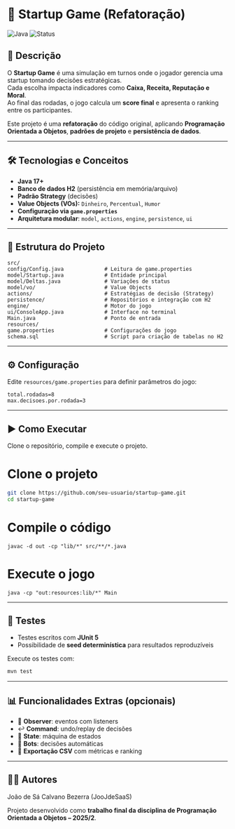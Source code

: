 # 🚀 Startup Game (Refatoração)

![Java](https://img.shields.io/badge/Java-17+-red)
![Status](https://img.shields.io/badge/status-em%20desenvolvimento-yellow)

## 📌 Descrição
O **Startup Game** é uma simulação em turnos onde o jogador gerencia uma startup tomando decisões estratégicas.  
Cada escolha impacta indicadores como **Caixa, Receita, Reputação e Moral**.  
Ao final das rodadas, o jogo calcula um **score final** e apresenta o ranking entre os participantes.

Este projeto é uma **refatoração** do código original, aplicando **Programação Orientada a Objetos**, **padrões de projeto** e **persistência de dados**.

---

## 🛠️ Tecnologias e Conceitos
- **Java 17+**
- **Banco de dados H2** (persistência em memória/arquivo)
- **Padrão Strategy** (decisões)
- **Value Objects (VOs):** `Dinheiro`, `Percentual`, `Humor`
- **Configuração via `game.properties`**
- **Arquitetura modular**: `model`, `actions`, `engine`, `persistence`, `ui`

---

## 📂 Estrutura do Projeto
```
src/
config/Config.java             # Leitura de game.properties
model/Startup.java             # Entidade principal
model/Deltas.java              # Variações de status
model/vo/                      # Value Objects
actions/                       # Estratégias de decisão (Strategy)
persistence/                   # Repositórios e integração com H2
engine/                        # Motor do jogo
ui/ConsoleApp.java             # Interface no terminal
Main.java                      # Ponto de entrada
resources/
game.properties                # Configurações do jogo
schema.sql                     # Script para criação de tabelas no H2

````

---

## ⚙️ Configuração
Edite `resources/game.properties` para definir parâmetros do jogo:
```properties
total.rodadas=8
max.decisoes.por.rodada=3
````

---

## ▶️ Como Executar

Clone o repositório, compile e execute o projeto.

# Clone o projeto
```bash
git clone https://github.com/seu-usuario/startup-game.git
cd startup-game
```
# Compile o código
```
javac -d out -cp "lib/*" src/**/*.java
```
# Execute o jogo
```
java -cp "out:resources:lib/*" Main
```

---

## 🧪 Testes

* Testes escritos com **JUnit 5**
* Possibilidade de **seed determinística** para resultados reproduzíveis

Execute os testes com:

```bash
mvn test
```

---

## 📊 Funcionalidades Extras (opcionais)

* 🔔 **Observer**: eventos com listeners
* ↩️ **Command**: undo/replay de decisões
* 🏁 **State**: máquina de estados
* 🤖 **Bots**: decisões automáticas
* 📑 **Exportação CSV** com métricas e ranking

---

## 👨‍💻 Autores

João de Sá Calvano Bezerra (JooJdeSaaS)

Projeto desenvolvido como **trabalho final da disciplina de Programação Orientada a Objetos – 2025/2**.
